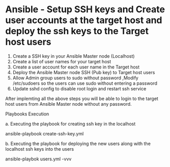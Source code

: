 
Ansible - Setup SSH keys and Create user accounts at the target host and deploy the ssh keys to the Target host users
=====================================================================================================================

1. Create a SSH key in your Ansible Master node (Localhost)
2. Create a list of user names for your target host
3. Create a user account for each user name in the Target host
4. Deploy the Ansible Master node SSH (Pub key) to Target host users  
5. Allow Admin group users to sudo without password ,Modify /etc/sudoers so the users can use sudo without entering a password
6. Update sshd config to disable root login and restart ssh service

After implemting all the above steps you will be able to login to the target host users from Ansible Master node without any password.

Playbooks Execution

a. Executing the playbook for creating ssh key in the localhost

ansible-playbook create-ssh-key.yml

b. Executing the playbook for deploying the new users along with the localhost ssh keys into the users

ansible-playbok users.yml -vvv

